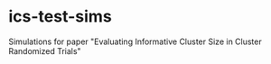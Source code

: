 # ics-test-sims
Simulations for paper "Evaluating Informative Cluster Size in Cluster Randomized Trials"

